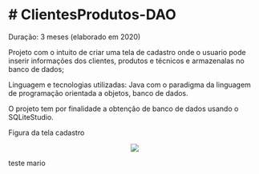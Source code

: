 # # ClientesProdutos-DAO

Duração: 3 meses (elaborado em 2020)
                                                                             
Projeto com o intuito de  criar uma tela de cadastro onde o usuario pode inserir informações dos clientes, produtos e técnicos e armazenalas no banco de dados;

Linguagem e tecnologias utilizadas: Java com o paradigma da linguagem de programação orientada a objetos, banco de dados.

O projeto tem por finalidade a obtenção de banco de dados usando o SQLiteStudio. 

Figura da tela cadastro

<div align="center">
<img src="https://user-images.githubusercontent.com/73189635/143271962-b90040e9-78e9-4168-bc38-e15e2adb8767.png"/>
</div>

teste mario
